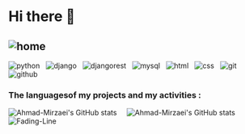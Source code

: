 # Hi there 👋
![home](https://user-images.githubusercontent.com/90236635/232446433-d5540fa2-fe28-4bb8-b929-cdb51fe61336.gif)
---

![python](https://img.shields.io/badge/Python-FFD43B?style=for-the-badge&logo=python&logoColor=blue) &nbsp; ![django](https://img.shields.io/badge/Django-092E20?style=for-the-badge&logo=django&logoColor=green) &nbsp; ![djangorest](https://img.shields.io/badge/django%20rest-ff1709?style=for-the-badge&logo=django&logoColor=white) &nbsp; ![mysql](https://img.shields.io/badge/MySQL-005C84?style=for-the-badge&logo=mysql&logoColor=white) &nbsp; ![html](https://img.shields.io/badge/HTML5-E34F26?style=for-the-badge&logo=html5&logoColor=white) &nbsp; ![css](https://img.shields.io/badge/CSS3-1572B6?style=for-the-badge&logo=css3&logoColor=white) &nbsp; ![git](https://img.shields.io/badge/GIT-E44C30?style=for-the-badge&logo=git&logoColor=white) &nbsp; ![github](https://img.shields.io/badge/GitHub-100000?style=for-the-badge&logo=github&logoColor=white)


### The languages ​​of my projects and my activities :
![Ahmad-Mirzaei's GitHub stats](https://github-readme-stats.vercel.app/api/top-langs/?username=Ahmad-Mirzaei&layout=donut) &nbsp; &nbsp; ![Ahmad-Mirzaei's GitHub stats](https://github-readme-stats.vercel.app/api?username=Ahmad-Mirzaei&show_icons=true&theme=merko) 
![Fading-Line](https://user-images.githubusercontent.com/74038190/212284100-561aa473-3905-4a80-b561-0d28506553ee.gif)
<!--
**Ahmad-Mirzaei/Ahmad-Mirzaei** is a ✨ _special_ ✨ repository because its `README.md` (this file) appears on your GitHub profile.

Here are some ideas to get you started:

- 🔭 I’m currently working on ...
- 🌱 I’m currently learning ...
- 👯 I’m looking to collaborate on ...
- 🤔 I’m looking for help with ...
- 💬 Ask me about ...
- 📫 How to reach me: ...
- 😄 Pronouns: ...
- ⚡ Fun fact: ...
-->
